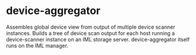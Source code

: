 # device-aggregator

Assembles global device view from output of multiple device scanner instances. Builds a tree of device scan output for each host running a device-scanner instance on an IML storage server. device-aggregator itself runs on the IML manager.
